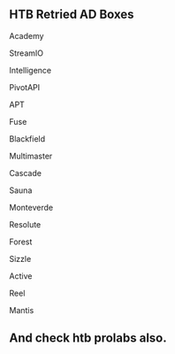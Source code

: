 ## HTB Retried AD Boxes

Academy

StreamIO

Intelligence  

PivotAPI 

APT 

Fuse 

Blackfield	 

Multimaster	 

Cascade	 

Sauna	 

Monteverde	 

Resolute	 

Forest	 

Sizzle	 

Active	

Reel	 

Mantis

## And check htb prolabs also.